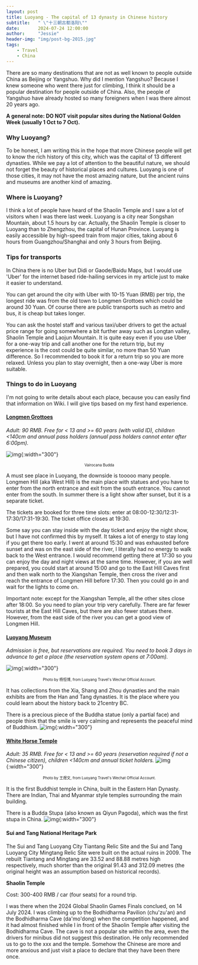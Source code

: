 ```yaml
---
layout: post
title: Luoyang - The capital of 13 dynasty in Chinese history
subtitle:   " \"十三朝古都洛阳\""
date:       2024-07-24 12:00:00
author:     "Jessie"
header-img: "img/post-bg-2015.jpg"
tags:
    - Travel
    - China
---
```


There are so many destinations that are not as well known to people outside China as Beijing or Yangshuo. Why did I mention Yangshuo? Because I knew someone who went there just for climbing, I think it should be a popular destination for people outside of China. Also, the people of Yangshuo have already hosted so many foreigners when I was there almost 20 years ago.

**A general note: DO NOT visit popular sites during the National Golden Week (usually 1 Oct to 7 Oct).**

### Why Luoyang?

To be honest, I am writing this in the hope that more Chinese people will get to know the rich history of this city, which was the capital of 13 different dynasties. While we pay a lot of attention to the beautiful nature, we should not forget the beauty of historical places and cultures. Luoyang is one of those cities, it may not have the most amazing nature, but the ancient ruins and museums are another kind of amazing.

### Where is Luoyang?

I think a lot of people have heard of the Shaolin Temple and I saw a lot of visitors when I was there last week. Luoyang is a city near Songshan Mountain, about 1.5 hours by car. Actually, the Shaolin Temple is closer to Luoyang than to Zhengzhou, the capital of Hunan Province. Luoyang is easily accessible by high-speed train from major cities, taking about 6 hours from Guangzhou/Shanghai and only 3 hours from Beijing.

### Tips for transports

In China there is no Uber but Didi or Gaode/Baidu Maps, but I would use 'Uber' for the internet based ride-hailing services in my article just to make it easier to understand.

You can get around the city with Uber with 10-15 Yuan (RMB) per trip, the longest ride was from the old town to Longmen Grottoes which could be around 30 Yuan. Of course there are public transports such as metro and bus, it is cheap but takes longer.

You can ask the hostel staff and various taxi/uber drivers to get the actual price range for going somewhere a bit further away such as Longtan valley, Shaolin Temple and Laojun Mountain. It is quite easy even if you use Uber for a one-way trip and call another one for the return trip, but my experience is the cost could be quite similar, no more than 50 Yuan difference. So I recommended to book it for a return trip so you are more relaxed. Unless you plan to stay overnight, then a one-way Uber is more suitable.

### Things to do in Luoyang

I'm not going to write details about each place, because you can easily find that information on Wiki. I will give tips based on my first hand experience.

#### [Longmen Grottoes](https://en.wikipedia.org/wiki/Longmen_Grottoes) 

_Adult: 90 RMB. Free for < 13 and >= 60 years (with valid ID), children <140cm and annual pass holders (annual pass holders cannot enter after 6:00pm)._

![img](/img/in-post/post-luoyang/longmen1.jpg){:width="300"}
<center><font size="1">Vairocana Budda</font></center>

A must see place in Luoyang, the downside is tooooo many people. Longmen Hill (aka West Hill) is the main place with statues and you have to enter from the north entrance and exit from the south entrance. You cannot enter from the south. In summer there is a light show after sunset, but it is a separate ticket. 

The tickets are booked for three time slots: enter at 08:00-12:30/12:31-17:30/17:31-19:30. The ticket office closes at 19:30. 

Some say you can stay inside with the day ticket and enjoy the night show, but I have not confirmed this by myself. It takes a lot of energy to stay long if you get there too early. I went at around 15:30 and was exhausted before sunset and was on the east side of the river, I literally had no energy to walk back to the West entrance. I would recommend getting there at 17:30 so you can enjoy the day and night views at the same time. However, if you are well prepared, you could start at around 15:00 and go to the East Hill Caves first and then walk north to the Xiangshan Temple, then cross the river and reach the entrance of Longmen Hill before 17:30. Then you could go in and wait for the lights to come on.

Important note: except for the Xiangshan Temple, all the other sites close after 18:00. So you need to plan your trip very carefully. There are far fewer tourists at the East Hill Caves, but there are also fewer statues there. However, from the east side of the river you can get a good view of Longmen Hill.

#### [Luoyang Museum](https://en.wikipedia.org/wiki/Luoyang_Museum)

_Admission is free, but reservations are required. You need to book 3 days in advance to get a place (the reservation system opens at 7:00am)._

![img](/img/in-post/post-luoyang/lymuseum.jpeg){:width="300"}
<center><font size="1">Photo by 杨恒博, from Luoyang Travel's Wechat Official Account.</font></center>

It has collections from the Xia, Shang and Zhou dynasties and the main exhibits are from the Han and Tang dynasties. It is the place where you could learn about the history back to 21centry BC.

There is a precious piece of the Buddha statue (only a partial face) and people think that the smile is very calming and represents the peaceful mind of Buddhism.
![img](/img/in-post/post-luoyang/lymuseum2.jpg){:width="300"}

#### [White Horse Temple](https://en.wikipedia.org/wiki/White_Horse_Temple)

_Adult: 35 RMB. Free for < 13 and >= 60 years (reservation required if not a Chinese citizen), children <140cm and annual ticket holders._
![img](/img/in-post/post-luoyang/whitehorse.jpeg){:width="300"}
<center><font size="1">Photo by 王煜文, from Luoyang Travel's Wechat Official Account.</font></center>

It is the first Buddhist temple in China, built in the Eastern Han Dynasty. There are Indian, Thai and Myanmar style temples surrounding the main building. 

There is a Budda Stupa (also known as Qiyun Pagoda), which was the first stupa in China.
![img](/img/in-post/post-luoyang/whitehorse2.jpg){:width="300"}

#### Sui and Tang National Heritage Park

The Sui and Tang Luoyang City Tiantang Relic Site and the Sui and Tang Luoyang City Mingtang Relic Site were built on the actual ruins in 2009. The rebuilt Tiantang and Mingtang are 33.52 and 88.88 metres high respectively, much shorter than the original 91.43 and 312.09 metres (the original height was an assumption based on historical records).


**Shaolin Temple**

Cost: 300-400 RMB / car (four seats) for a round trip.

I was there when the 2024 Global Shaolin Games Finals conclued, on 14 July 2024. I was climbing up to the Bodhidharma Pavilion (chu'zu'an) and the Bodhidharma Cave (da'mo'dong) when the competition happened, and it had almost finished while I in front of the Shaolin Temple after visiting the Bodhidharma Cave. The cave is not a popular site within the area, even the drivers for minibus did not suggest this destination. He only recommended us to go to the xxx and the temple. Somehow the Chinese are more and more anxious and just visit a place to declare that they have been there once.

